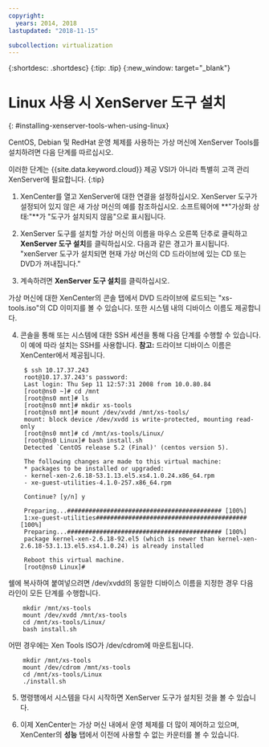 ```yaml
---
copyright:
  years: 2014, 2018
lastupdated: "2018-11-15"

subcollection: virtualization
---
```


{:shortdesc: .shortdesc}
{:tip: .tip}
{:new_window: target="_blank"}

# Linux 사용 시 XenServer 도구 설치 
{: #installing-xenserver-tools-when-using-linux}

CentOS, Debian 및 RedHat 운영 체제를 사용하는 가상 머신에 XenServer Tools를 설치하려면 다음 단계를 따르십시오. 

이러한 단계는 {{site.data.keyword.cloud}} 제공 VSI가 아니라 특별히 고객 관리 XenServer에 필요합니다.
{:tip}

1. XenCenter를 열고 XenServer에 대한 연결을 설정하십시오. XenServer 도구가 설정되어 있지 않은 새 가상 머신의 예를 참조하십시오. 소프트웨어에 **"가상화 상태:"**가 "도구가 설치되지 않음"으로 표시됩니다.

2. XenServer 도구를 설치할 가상 머신의 이름을 마우스 오른쪽 단추로 클릭하고 **XenServer 도구 설치**를 클릭하십시오. 다음과 같은 경고가 표시됩니다. "xenServer 도구가 설치되면 현재 가상 머신의 CD 드라이브에 있는 CD 또는 DVD가 꺼내집니다."

3. 계속하려면 **XenServer 도구 설치**를 클릭하십시오.

가상 머신에 대한 XenCenter의 콘솔 탭에서 DVD 드라이브에 로드되는 "xs-tools.iso"의 CD 이미지를 볼 수 있습니다. 또한 시스템 내의 디바이스 이름도 제공합니다.

4. 콘솔을 통해 또는 시스템에 대한 SSH 세션을 통해 다음 단계를 수행할 수 있습니다. 이 예에 따라 설치는 SSH를 사용합니다. **참고:** 드라이브 디바이스 이름은 XenCenter에서 제공됩니다.

        $ ssh 10.17.37.243
        root@10.17.37.243's password:
        Last login: Thu Sep 11 12:57:31 2008 from 10.0.80.84
        [root@ns0 ~]# cd /mnt
        [root@ns0 mnt]# ls
        [root@ns0 mnt]# mkdir xs-tools
        [root@ns0 mnt]# mount /dev/xvdd /mnt/xs-tools/
        mount: block device /dev/xvdd is write-protected, mounting read-only
        [root@ns0 mnt]# cd /mnt/xs-tools/Linux/
        [root@ns0 Linux]# bash install.sh
        Detected `CentOS release 5.2 (Final)' (centos version 5).

        The following changes are made to this virtual machine:
        * packages to be installed or upgraded:
        - kernel-xen-2.6.18-53.1.13.el5.xs4.1.0.24.x86_64.rpm
        - xe-guest-utilities-4.1.0-257.x86_64.rpm

        Continue? [y/n] y

        Preparing...########################################### [100%]
        1:xe-guest-utilities##########################################[100%]
        Preparing...########################################### [100%]
        package kernel-xen-2.6.18-92.el5 (which is newer than kernel-xen-2.6.18-53.1.13.el5.xs4.1.0.24) is already installed

        Reboot this virtual machine.
        [root@ns0 Linux]#

쉘에 복사하여 붙여넣으려면 /dev/xvdd의 동일한 디바이스 이름을 지정한 경우 다음 라인이 모든 단계를 수행합니다.

        mkdir /mnt/xs-tools
        mount /dev/xvdd /mnt/xs-tools
        cd /mnt/xs-tools/Linux/
        bash install.sh

어떤 경우에는 Xen Tools ISO가 /dev/cdrom에 마운트됩니다.

        mkdir /mnt/xs-tools
        mount /dev/cdrom /mnt/xs-tools
        cd /mnt/xs-tools/Linux
        ./install.sh

5. 명령행에서 시스템을 다시 시작하면 XenServer 도구가 설치된 것을 볼 수 있습니다. 

6. 이제 XenCenter는 가상 머신 내에서 운영 체제를 더 많이 제어하고 있으며, XenCenter의 **성능** 탭에서 이전에 사용할 수 없는 카운터를 볼 수 있습니다.
